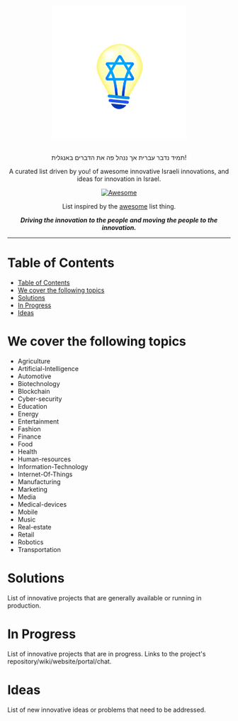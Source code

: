 <br />
<div align="center">
    <img width="300px" src="./brand/lightbulb.png" alt="Light bulb with magen david" />
</div>
<br />

<div align="center">

תמיד נדבר עברית אך ננהל פה את הדברים באנגלית!

A curated list driven by you! of awesome innovative Israeli innovations, and ideas for innovation in Israel.

[![Awesome](https://awesome.re/badge.svg)](https://awesome.re)

List inspired by the [awesome](https://github.com/sindresorhus/awesome) list thing.

**_Driving the innovation to the people and moving the people to the innovation._**

</div>

---

# Table of Contents

- [Table of Contents](#table-of-contents)
- [We cover the following topics](#we-cover-the-following-topics)
- [Solutions](#solutions)
- [In Progress](#in-progress)
- [Ideas](#ideas)

# We cover the following topics

- Agriculture
- Artificial-Intelligence
- Automotive
- Biotechnology
- Blockchain
- Cyber-security
- Education
- Energy
- Entertainment
- Fashion
- Finance
- Food
- Health
- Human-resources
- Information-Technology
- Internet-Of-Things
- Manufacturing
- Marketing
- Media
- Medical-devices
- Mobile
- Music
- Real-estate
- Retail
- Robotics
- Transportation

# Solutions

List of innovative projects that are generally available or running in production.

# In Progress

List of innovative projects that are in progress. Links to the project's repository/wiki/website/portal/chat.

# Ideas

List of new innovative ideas or problems that need to be addressed.
